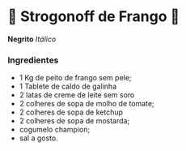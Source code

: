 # :chicken: Strogonoff de Frango :chicken:

**Negrito** _Itálico_

### Ingredientes

- 1 Kg de peito de frango sem pele;
- 1 Tablete de caldo de galinha
- 2 latas de creme de leite sem soro
- 2 colheres de sopa de molho de tomate;
- 2 colheres de sopa de ketchup
- 2 colheres de sopa de mostarda;
- cogumelo champion;
- sal a gosto.